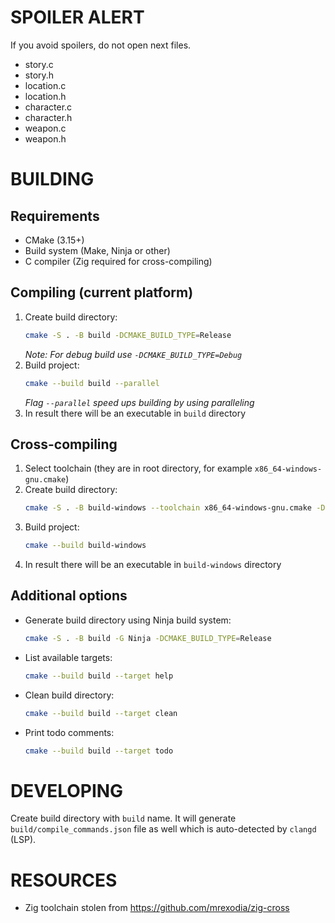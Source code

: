 # SPOILER ALERT

If you avoid spoilers, do not open next files.
- story.c
- story.h
- location.c
- location.h
- character.c
- character.h
- weapon.c
- weapon.h

# BUILDING

## Requirements

- CMake (3.15+)
- Build system (Make, Ninja or other)
- C compiler (Zig required for cross-compiling)

## Compiling (current platform)

1. Create build directory:
   ```bash
   cmake -S . -B build -DCMAKE_BUILD_TYPE=Release
   ```
      _Note: For debug build use `-DCMAKE_BUILD_TYPE=Debug`_
2. Build project:
   ```bash
   cmake --build build --parallel
   ```
    _Flag `--parallel` speed ups building by using paralleling_
3. In result there will be an executable in `build` directory

## Cross-compiling

1. Select toolchain (they are in root directory, for example `x86_64-windows-gnu.cmake`)
2. Create build directory:
   ```bash
   cmake -S . -B build-windows --toolchain x86_64-windows-gnu.cmake -DCMAKE_BUILD_TYPE=Release
   ```
3. Build project:
   ```bash
   cmake --build build-windows
   ```
4. In result there will be an executable in `build-windows` directory

## Additional options

- Generate build directory using Ninja build system:
   ```bash
   cmake -S . -B build -G Ninja -DCMAKE_BUILD_TYPE=Release
   ```
- List available targets:
   ```bash
   cmake --build build --target help
   ```
- Clean build directory:
   ```bash
   cmake --build build --target clean
   ```
- Print todo comments:
   ```bash
   cmake --build build --target todo
   ```

# DEVELOPING

Create build directory with `build` name. It will generate `build/compile_commands.json` file as well which is auto-detected by `clangd` (LSP).

# RESOURCES

- Zig toolchain stolen from https://github.com/mrexodia/zig-cross